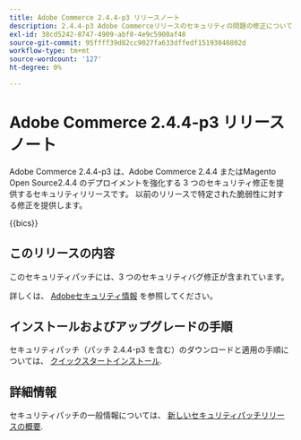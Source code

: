 ```yaml
---
title: Adobe Commerce 2.4.4-p3 リリースノート
description: 2.4.4-p3 Adobe Commerceリリースのセキュリティの問題の修正について説明します。
exl-id: 38cd5242-8747-4909-abf0-4e9c5900af48
source-git-commit: 95ffff39d82cc9027fa633dffedf15193040802d
workflow-type: tm+mt
source-wordcount: '127'
ht-degree: 0%

---
```


# Adobe Commerce 2.4.4-p3 リリースノート

Adobe Commerce 2.4.4-p3 は、Adobe Commerce 2.4.4 またはMagento Open Source2.4.4 のデプロイメントを強化する 3 つのセキュリティ修正を提供するセキュリティリリースです。 以前のリリースで特定された脆弱性に対する修正を提供します。

{{bics}}

## このリリースの内容

このセキュリティパッチには、3 つのセキュリティバグ修正が含まれています。

詳しくは、 [Adobeセキュリティ情報](https://helpx.adobe.com/security/products/magento/apsb23-17.html) を参照してください。

## インストールおよびアップグレードの手順

セキュリティパッチ（パッチ 2.4.4-p3 を含む）のダウンロードと適用の手順については、 [クイックスタートインストール](../../../installation/composer.md).

## 詳細情報

セキュリティパッチの一般情報については、 [新しいセキュリティパッチリリースの概要](https://community.magento.com/t5/Magento-DevBlog/Introducing-the-New-Security-Patch-Release/ba-p/141287).
